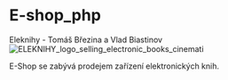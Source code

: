 ﻿# E-shop_php
Eleknihy - Tomáš Březina a Vlad Biastinov
![ELEKNIHY_logo_selling_electronic_books_cinemati](https://github.com/Razvie-arr/E-shop_php/assets/131917783/8d871c9c-de90-43cc-822e-30244a121c49)

E-Shop se zabývá prodejem zařízení elektronických knih. 
